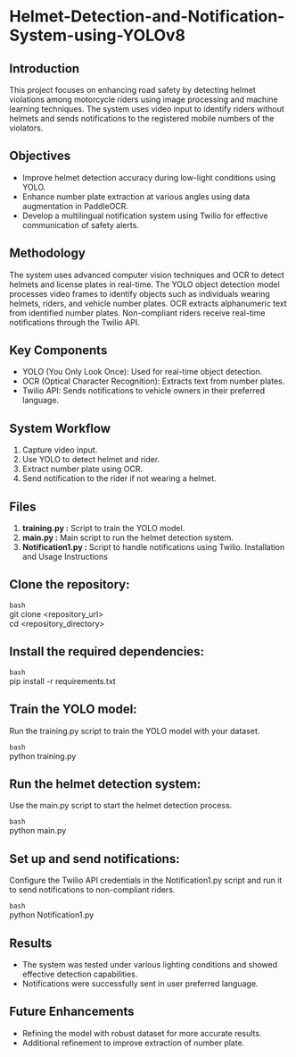 # Helmet-Detection-and-Notification-System-using-YOLOv8
## Introduction

This project focuses on enhancing road safety by detecting helmet violations among motorcycle riders using image processing and machine learning techniques. The system uses video input to identify riders without helmets and sends notifications to the registered mobile numbers of the violators.
## Objectives

- Improve helmet detection accuracy during low-light conditions using YOLO.
- Enhance number plate extraction at various angles using data augmentation in PaddleOCR.
- Develop a multilingual notification system using Twilio for effective communication of safety alerts.
## Methodology

The system uses advanced computer vision techniques and OCR to detect helmets and license plates in real-time. The YOLO object detection model processes video frames to identify objects such as individuals wearing helmets, riders, and vehicle number plates. OCR extracts alphanumeric text from identified number plates. Non-compliant riders receive real-time notifications through the Twilio API.
## Key Components

- YOLO (You Only Look Once): Used for real-time object detection.
- OCR (Optical Character Recognition): Extracts text from number plates.
- Twilio API: Sends notifications to vehicle owners in their preferred language.
## System Workflow

1. Capture video input.
2. Use YOLO to detect helmet and rider.
3. Extract number plate using OCR.
4. Send notification to the rider if not wearing a helmet.
## Files

1. **training.py :** Script to train the YOLO model.
2. **main.py :** Main script to run the helmet detection system.
3. **Notification1.py :** Script to handle notifications using Twilio.
Installation and Usage Instructions

## Clone the repository:

```bash```\
git clone <repository_url>\
cd <repository_directory>
## Install the required dependencies:

```bash```\
pip install -r requirements.txt

## Train the YOLO model:
Run the training.py script to train the YOLO model with your dataset.

```bash```\
python training.py
## Run the helmet detection system:
Use the main.py script to start the helmet detection process.

```bash```\
python main.py

## Set up and send notifications:
Configure the Twilio API credentials in the Notification1.py script and run it to send notifications to non-compliant riders.

```bash```\
python Notification1.py

## Results

- The system was tested under various lighting conditions and showed effective detection capabilities.
- Notifications were successfully sent in user preferred language.
## Future Enhancements
- Refining the model with robust dataset for more accurate results.
- Additional refinement to improve extraction of number plate.

